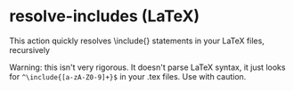 resolve-includes (LaTeX)
======

This action quickly resolves \include{} statements in your LaTeX files, recursively

Warning: this isn't very rigorous. It doesn't parse LaTeX syntax, it just looks for `^\include{[a-zA-Z0-9]+}$` in your .tex files. Use with caution.

